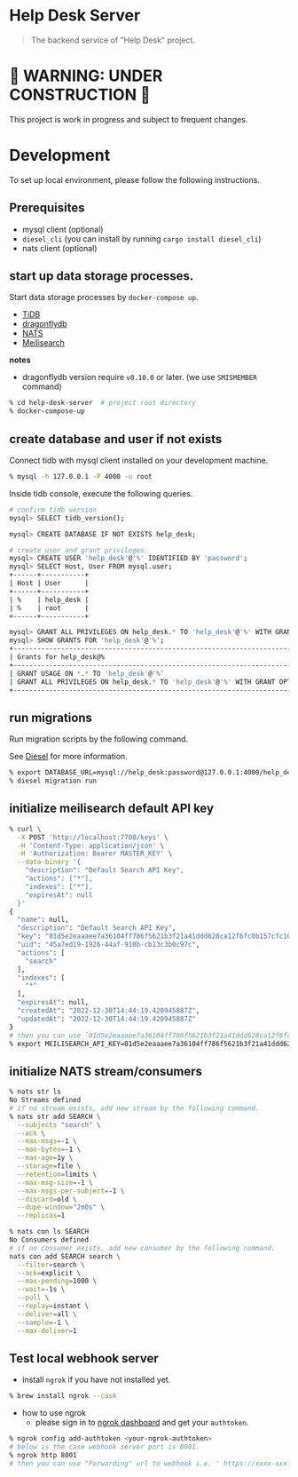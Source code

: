 # Help Desk Server

> The backend service of "Help Desk" project.

# 🚧 WARNING: UNDER CONSTRUCTION 🚧

This project is work in progress and subject to frequent changes.

# Development

To set up local environment, please follow the following instructions.

## Prerequisites

- mysql client (optional)
- `diesel_cli` (you can install by running `cargo install diesel_cli`)
- nats client (optional)

## start up data storage processes.

Start data storage processes by `docker-compose up`.

- [TiDB](https://github.com/pingcap/tidb)
- [dragonflydb](https://github.com/dragonflydb/dragonfly)
- [NATS](https://github.com/nats-io/nats-server)
- [Meilisearch](https://github.com/meilisearch/meilisearch)

**notes**

- dragonflydb version require `v0.10.0` or later. (we use `SMISMEMBER` command)

```bash
% cd help-desk-server  # project root directory
% docker-compose-up
```

## create database and user if not exists

Connect tidb with mysql client installed on your development machine.

```bash
% mysql -h 127.0.0.1 -P 4000 -u root
```

Inside tidb console, execute the following queries.

```bash
# confirm tidb version
mysql> SELECT tidb_version();

mysql> CREATE DATABASE IF NOT EXISTS help_desk;

# create user and grant privileges.
mysql> CREATE USER 'help_desk'@'%' IDENTIFIED BY 'password';
mysql> SELECT Host, User FROM mysql.user;
+------+-----------+
| Host | User      |
+------+-----------+
| %    | help_desk |
| %    | root      |
+------+-----------+

mysql> GRANT ALL PRIVILEGES ON help_desk.* TO 'help_desk'@'%' WITH GRANT OPTION;
mysql> SHOW GRANTS FOR 'help_desk'@'%';
+--------------------------------------------------------------------------+
| Grants for help_desk@%                                                   |
+--------------------------------------------------------------------------+
| GRANT USAGE ON *.* TO 'help_desk'@'%'                                    |
| GRANT ALL PRIVILEGES ON help_desk.* TO 'help_desk'@'%' WITH GRANT OPTION |
+--------------------------------------------------------------------------+
```

## run migrations

Run migration scripts by the following command.

See [Diesel](https://diesel.rs/) for more information.

```bash
% export DATABASE_URL=mysql://help_desk:password@127.0.0.1:4000/help_desk?charset=utf8mb4
% diesel migration run
```

## initialize meilisearch default API key

```bash
% curl \
  -X POST 'http://localhost:7700/keys' \
  -H 'Content-Type: application/json' \
  -H 'Authorization: Bearer MASTER_KEY' \
  --data-binary '{
    "description": "Default Search API Key",
    "actions": ["*"],
    "indexes": ["*"],
    "expiresAt": null
  }'
{
  "name": null,
  "description": "Default Search API Key",
  "key": "01d5e2eaaaee7a36104ff786f5621b3f21a41ddd628ca12f6fc0b157cfc109ff",
  "uid": "45a7ed19-1926-44af-910b-cb13c3b0c97c",
  "actions": [
    "search"
  ],
  "indexes": [
    "*"
  ],
  "expiresAt": null,
  "createdAt": "2022-12-30T14:44:19.420945887Z",
  "updatedAt": "2022-12-30T14:44:19.420945887Z"
}
# then you can use `01d5e2eaaaee7a36104ff786f5621b3f21a41ddd628ca12f6fc0b157cfc109ff` as api key.
% export MEILISEARCH_API_KEY=01d5e2eaaaee7a36104ff786f5621b3f21a41ddd628ca12f6fc0b157cfc109ff
```

## initialize NATS stream/consumers

```bash
% nats str ls
No Streams defined
# if no stream exists, add new stream by the following command.
% nats str add SEARCH \
  --subjects "search" \
  --ack \
  --max-msgs=-1 \
  --max-bytes=-1 \
  --max-age=1y \
  --storage=file \
  --retention=limits \
  --max-msg-size=-1 \
  --max-msgs-per-subject=-1 \
  --discard=old \
  --dupe-window="2m0s" \
  --replicas=1

% nats con ls SEARCH
No Consumers defined
# if no consumer exists, add new consumer by the following command.
nats con add SEARCH search \
  --filter=search \
  --ack=explicit \
  --max-pending=1000 \
  --wait=-1s \
  --pull \
  --replay=instant \
  --deliver=all \
  --sample=-1 \
  --max-deliver=1
```

## Test local webhook server

* install `ngrok` if you have not installed yet.

```bash
% brew install ngrok --cask
```

* how to use ngrok
  * please sign in to [ngrok dashboard](https://dashboard.ngrok.com/) and get your `authtoken`.

```bash
% ngrok config add-authtoken <your-ngrok-authtoken>
# below is the case webhook server port is 8001.
% ngrok http 8001
# then you can use "Forwarding" url to webhook i.e. ' https://xxxx-xxx-xxx-xx-xx.xx.ngrok.io/events/'
```
